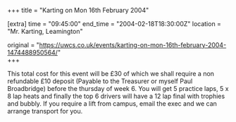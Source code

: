 +++
title = "Karting on Mon 16th February 2004"

[extra]
time = "09:45:00"
end_time = "2004-02-18T18:30:00Z"
location = "Mr. Karting, Leamington"

original = "https://uwcs.co.uk/events/karting-on-mon-16th-february-2004-1474488950564/"    
+++

This total cost for this event will be £30 of which we shall require a non refundable £10 deposit (Payable to the Treasurer or myself Paul Broadbridge) before the thursday of week 6. You will get 5 practice laps, 5 x 8 lap heats and finally the top 6 drivers will have a 12 lap final with trophies and bubbly. If you require a lift from campus, email the exec and we can arrange transport for you.


